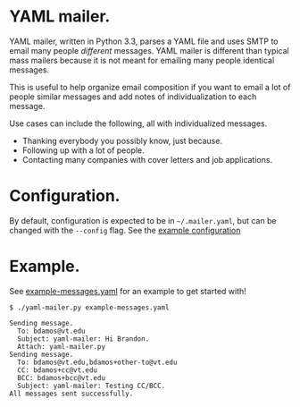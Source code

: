 # YAML mailer.

YAML mailer, written in Python 3.3, parses a YAML file and
uses SMTP to email many people _different_ messages.
YAML mailer is different than typical mass mailers because it is
not meant for emailing many people identical messages.

This is useful to help organize email composition if you want
to email a lot of people similar messages and add
notes of individualization to each message.

Use cases can include the following, all with individualized messages.
+ Thanking everybody you possibly know, just because.
+ Following up with a lot of people.
+ Contacting many companies with cover letters and job applications.

# Configuration.
By default, configuration is expected to be in `~/.mailer.yaml`,
but can be changed with the `--config` flag.
See the [example configuration][example-conf]

# Example.
See [example-messages.yaml][example-messages] for an example to
get started with!

```
$ ./yaml-mailer.py example-messages.yaml

Sending message.
  To: bdamos@vt.edu
  Subject: yaml-mailer: Hi Brandon.
  Attach: yaml-mailer.py
Sending message.
  To: bdamos@vt.edu,bdamos+other-to@vt.edu
  CC: bdamos+cc@vt.edu
  BCC: bdamos+bcc@vt.edu
  Subject: yaml-mailer: Testing CC/BCC.
All messages sent successfully.
```

[example-messages]: https://github.com/bamos/yaml-mailer/blob/master/example-messages.yaml
[example-conf]: https://github.com/bamos/yaml-mailer/blob/master/example-conf.yaml
